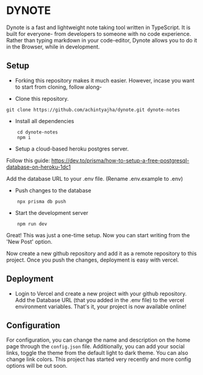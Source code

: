 # DYNOTE

Dynote is a fast and lightweight note taking tool written in TypeScript. It is built for everyone- from developers to someone with no code experience. Rather than typing markdown in your code-editor, Dynote allows you to do it in the Browser, while in development.

## Setup

- Forking this repository makes it much easier. However, incase you want to start from cloning, follow along-

- Clone this repository.

```shell
git clone https://github.com/achintyajha/dynote.git dynote-notes
```

- Install all dependencies

```shell
    cd dynote-notes
    npm i
```

- Setup a cloud-based heroku postgres server.

Follow this guide: <https://dev.to/prisma/how-to-setup-a-free-postgresql-database-on-heroku-1dc1>

Add the database URL to your .env file. (Rename .env.example to .env)

- Push changes to the database

```shell
    npx prisma db push
```

- Start the development server

```shell
    npm run dev
```

Great! This was just a one-time setup. Now you can start writing from the 'New Post' option.

Now create a new github repository and add it as a remote repository to this project. Once you push the changes, deployment is easy with vercel.

## Deployment

- Login to Vercel and create a new project with your github repository. Add the Database URL (that you added in the .env file) to the vercel environment variables. That's it, your project is now available online!

## Configuration

For configuration, you can change the name and description on the home page through the `config.json` file.
Additionally, you can add your social links, toggle the theme from the default light to dark theme. You can also change link colors. This project has started very recently and more config options will be out soon.
